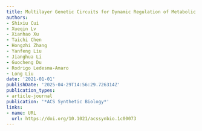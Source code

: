 ```yaml
---
title: Multilayer Genetic Circuits for Dynamic Regulation of Metabolic Pathways
authors:
- Shixiu Cui
- Xueqin Lv
- Xianhao Xu
- Taichi Chen
- Hongzhi Zhang
- Yanfeng Liu
- Jianghua Li
- Guocheng Du
- Rodrigo Ledesma‐Amaro
- Long Liu
date: '2021-01-01'
publishDate: '2025-04-29T14:56:29.726314Z'
publication_types:
- article-journal
publication: '*ACS Synthetic Biology*'
links:
- name: URL
  url: https://doi.org/10.1021/acssynbio.1c00073
---
```


